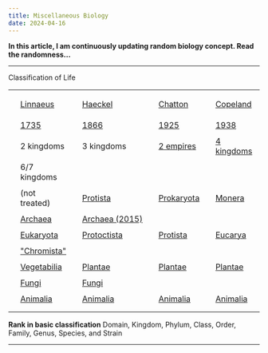 ```yaml
---
title: Miscellaneous Biology
date: 2024-04-16
---
```


**In this article, I am continuously updating random biology concept. Read the randomness...**

***
Classification of Life

|                 |                                                                                    |     |                                                                               |     |                                                                                   |     |                                                                                                 |     |                                                                                                        |     |                                                                                      |     |                                                                                               |     |
|----------------------------------------|-------------------------------|---------------------------------|----------------------------------|-------------------------------|----------------------------|--|--|--|--|--|--|--|--|--|
|                 |                                                                                    |     |                                                                               |     |                                                                                   |     |                                                                                                 |     |                                                                                                        |     |                                                                                      |     |                                                                                               |     |
|                 | [Linnaeus](https://en.wikipedia.org/wiki/Carl_Linnaeus "Carl Linnaeus")            |     | [Haeckel](https://en.wikipedia.org/wiki/Ernst_Haeckel "Ernst Haeckel")        |     | [Chatton](https://en.wikipedia.org/wiki/%C3%89douard_Chatton "Édouard Chatton")   |     | [Copeland](https://en.wikipedia.org/wiki/Herbert_Copeland "Herbert Copeland")                   |     | [Whittaker](https://en.wikipedia.org/wiki/Robert_Whittaker_(ecologist) "Robert Whittaker (ecologist)") |     | [Woese et al.](https://en.wikipedia.org/wiki/Carl_Woese "Carl Woese")                |     | [Cavalier-Smith](https://en.wikipedia.org/wiki/Thomas_Cavalier-Smith "Thomas Cavalier-Smith") |     |
|                 |                                                                                    |     |                                                                               |     |                                                                                   |     |                                                                                                 |     |                                                                                                        |     |                                                                                      |     |                                                                                               |     |
|                 | [1735](https://en.wikipedia.org/wiki/Taxonomy_(biology)#cite_note-Linnaeus1735-74) |     | [1866](https://en.wikipedia.org/wiki/Taxonomy_(biology)#cite_note-Haeckel-75) |     | [1925](https://en.wikipedia.org/wiki/Taxonomy_(biology)#cite_note-Chatton1925-76) |     | [1938](https://en.wikipedia.org/wiki/Taxonomy_(biology)#cite_note-Copeland1938-77)              |     | [1969](https://en.wikipedia.org/wiki/Taxonomy_(biology)#cite_note-Whittaker1969-78)                    |     | [1990](https://en.wikipedia.org/wiki/Taxonomy_(biology)#cite_note-Woese1990-79)      |     | 1998, 2015                                                                                    |     |
|                 |                                                                                    |     |                                                                               |     |                                                                                   |     |                                                                                                 |     |                                                                                                        |     |                                                                                      |     |                                                                                               |     |
|                 | 2 kingdoms                                                                         |     | 3 kingdoms                                                                    |     | [2 empires](https://en.wikipedia.org/wiki/Two-empire_system "Two-empire system")  |     | [4 kingdoms](https://en.wikipedia.org/wiki/Kingdom_(biology)#Four_kingdoms "Kingdom (biology)") |     | 5 kingdoms                                                                                             |     | [3 domains](https://en.wikipedia.org/wiki/Three-domain_system "Three-domain system") |     | 2 empires,                                                                                    |     |
|                 |                                                                                    |     |                                                                               |     |                                                                                   |     |                                                                                                 |     |                                                                                                        |     |                                                                                      |     |                                                                                               |     |
|                 | 6/7 kingdoms                                                                       |     |                                                                               |     |                                                                                   |     |                                                                                                 |     |                                                                                                        |     |                                                                                      |     |                                                                                               |     |
|                 |                                                                                    |     |                                                                               |     |                                                                                   |     |                                                                                                 |     |                                                                                                        |     |                                                                                      |     |                                                                                               |     |
|                 | (not treated)                                                                      |     | [Protista](https://en.wikipedia.org/wiki/Protist "Protist")                   |     | [Prokaryota](https://en.wikipedia.org/wiki/Prokaryota "Prokaryota")               |     | [Monera](https://en.wikipedia.org/wiki/Monera "Monera")                                         |     | [Monera](https://en.wikipedia.org/wiki/Monera "Monera")                                                |     | [Bacteria](https://en.wikipedia.org/wiki/Bacteria "Bacteria")                        |     | [Bacteria](https://en.wikipedia.org/wiki/Bacteria "Bacteria")                                 |     |
|                 |                                                                                    |     |                                                                               |     |                                                                                   |     |                                                                                                 |     |                                                                                                        |     |                                                                                      |     |                                                                                               |     |
|                 | [Archaea](https://en.wikipedia.org/wiki/Archaea "Archaea")                         |     | [Archaea (2015)](https://en.wikipedia.org/wiki/Archaea "Archaea")             |     |                                                                                   |     |                                                                                                 |     |                                                                                                        |     |                                                                                      |     |                                                                                               |     |
|                 |                                                                                    |     |                                                                               |     |                                                                                   |     |                                                                                                 |     |                                                                                                        |     |                                                                                      |     |                                                                                               |     |
|                 | [Eukaryota](https://en.wikipedia.org/wiki/Eukaryota "Eukaryota")                   |     | [Protoctista](https://en.wikipedia.org/wiki/Protista "Protista")              |     | [Protista](https://en.wikipedia.org/wiki/Protist "Protist")                       |     | [Eucarya](https://en.wikipedia.org/wiki/Eukaryote "Eukaryote")                                  |     | ["Protozoa"](https://en.wikipedia.org/wiki/Protozoa "Protozoa")                                        |     |                                                                                      |     |                                                                                               |     |
|                 |                                                                                    |     |                                                                               |     |                                                                                   |     |                                                                                                 |     |                                                                                                        |     |                                                                                      |     |                                                                                               |     |
|                 | ["Chromista"](https://en.wikipedia.org/wiki/Chromista "Chromista")                 |     |                                                                               |     |                                                                                   |     |                                                                                                 |     |                                                                                                        |     |                                                                                      |     |                                                                                               |     |
|                 |                                                                                    |     |                                                                               |     |                                                                                   |     |                                                                                                 |     |                                                                                                        |     |                                                                                      |     |                                                                                               |     |
|                 | [Vegetabilia](https://en.wikipedia.org/wiki/Vegetabilia "Vegetabilia")             |     | [Plantae](https://en.wikipedia.org/wiki/Plant "Plant")                        |     | [Plantae](https://en.wikipedia.org/wiki/Plant "Plant")                            |     | [Plantae](https://en.wikipedia.org/wiki/Plant "Plant")                                          |     | [Plantae](https://en.wikipedia.org/wiki/Plant "Plant")                                                 |     |                                                                                      |     |                                                                                               |     |
|                 |                                                                                    |     |                                                                               |     |                                                                                   |     |                                                                                                 |     |                                                                                                        |     |                                                                                      |     |                                                                                               |     |
|                 | [Fungi](https://en.wikipedia.org/wiki/Fungus "Fungus")                             |     | [Fungi](https://en.wikipedia.org/wiki/Fungus "Fungus")                        |     |                                                                                   |     |                                                                                                 |     |                                                                                                        |     |                                                                                      |     |                                                                                               |     |
|                 |                                                                                    |     |                                                                               |     |                                                                                   |     |                                                                                                 |     |                                                                                                        |     |                                                                                      |     |                                                                                               |     |
|                 | [Animalia](https://en.wikipedia.org/wiki/Animal "Animal")                          |     | [Animalia](https://en.wikipedia.org/wiki/Animal "Animal")                     |     | [Animalia](https://en.wikipedia.org/wiki/Animal "Animal")                         |     | [Animalia](https://en.wikipedia.org/wiki/Animal "Animal")                                       |     | [Animalia](https://en.wikipedia.org/wiki/Animal "Animal")                                              |     |                                                                                      |     |                                                                                               |     |
|                 |                                                                                    |     |                                                                               |     |                                                                                   |     |                                                                                                 |     |                                                                                                        |     |                                                                                      |     |                                                                                               |     |
|                 |                                                                                    |     |                                                                               |     |                                                                                   |     |                                                                                                 |     |                                                                                                        |     |                                                                                      |     |                                                                                               |     |


**Rank in basic classification**
Domain, Kingdom, Phylum, Class, Order, Family, Genus, Species, and Strain
***
